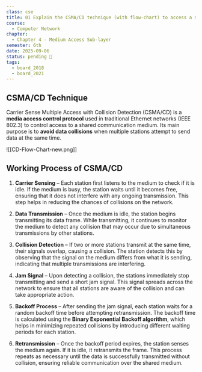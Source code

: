 ```yaml
---
class: cse
title: 01 Explain the CSMA/CD technique (with flow-chart) to access a medium.
course:
  - Computer Network
chapter:
  - Chapter 4 - Medium Access Sub-layer
semester: 6th
date: 2025-09-06
status: pending 🛑
tags:
  - board_2018
  - board_2021
---
```


## CSMA/CD Technique

Carrier Sense Multiple Access with Collision Detection (CSMA/CD) is a **media access control protocol** used in traditional Ethernet networks (IEEE 802.3) to control access to a shared communication medium. Its main purpose is to **avoid data collisions** when multiple stations attempt to send data at the same time.

![[CD-Flow-Chart-new.png]]

## Working Process of CSMA/CD

1. **Carrier Sensing** – Each station first listens to the medium to check if it is idle. If the medium is busy, the station waits until it becomes free, ensuring that it does not interfere with any ongoing transmission. This step helps in reducing the chances of collisions on the network.
    
2. **Data Transmission** – Once the medium is idle, the station begins transmitting its data frame. While transmitting, it continues to monitor the medium to detect any collision that may occur due to simultaneous transmissions by other stations.
    
3. **Collision Detection** – If two or more stations transmit at the same time, their signals overlap, causing a collision. The station detects this by observing that the signal on the medium differs from what it is sending, indicating that multiple transmissions are interfering.
    
4. **Jam Signal** – Upon detecting a collision, the stations immediately stop transmitting and send a short jam signal. This signal spreads across the network to ensure that all stations are aware of the collision and can take appropriate action.
    
5. **Backoff Process** – After sending the jam signal, each station waits for a random backoff time before attempting retransmission. The backoff time is calculated using the **Binary Exponential Backoff algorithm**, which helps in minimizing repeated collisions by introducing different waiting periods for each station.
    
6. **Retransmission** – Once the backoff period expires, the station senses the medium again. If it is idle, it retransmits the frame. This process repeats as necessary until the data is successfully transmitted without collision, ensuring reliable communication over the shared medium.